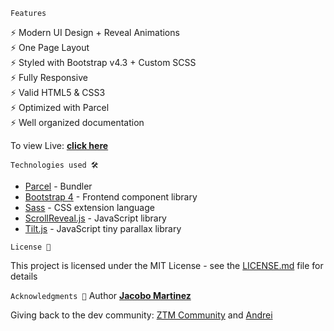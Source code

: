 
`Features`

⚡️ Modern UI Design + Reveal Animations\
⚡️ One Page Layout\
⚡️ Styled with Bootstrap v4.3 + Custom SCSS\
⚡️ Fully Responsive\
⚡️ Valid HTML5 & CSS3\
⚡️ Optimized with Parcel\
⚡️ Well organized documentation

To view Live: **[click here](https://corneldev.netlify.app/)**

`Technologies used 🛠️`

- [Parcel](https://parceljs.org/) - Bundler
- [Bootstrap 4](https://getbootstrap.com/docs/4.3/getting-started/introduction/) - Frontend component library
- [Sass](https://sass-lang.com/documentation) - CSS extension language
- [ScrollReveal.js](https://scrollrevealjs.org/) - JavaScript library
- [Tilt.js](https://gijsroge.github.io/tilt.js/) - JavaScript tiny parallax library

`License 📄`

This project is licensed under the MIT License - see the [LICENSE.md](LICENSE.md) file for details

`Acknowledgments 🎁`
Author **[Jacobo Martinez](https://github.com/cobidev)**

Giving back to the dev community: [ZTM Community](https://github.com/zero-to-mastery) and [Andrei](https://github.com/aneagoie)
